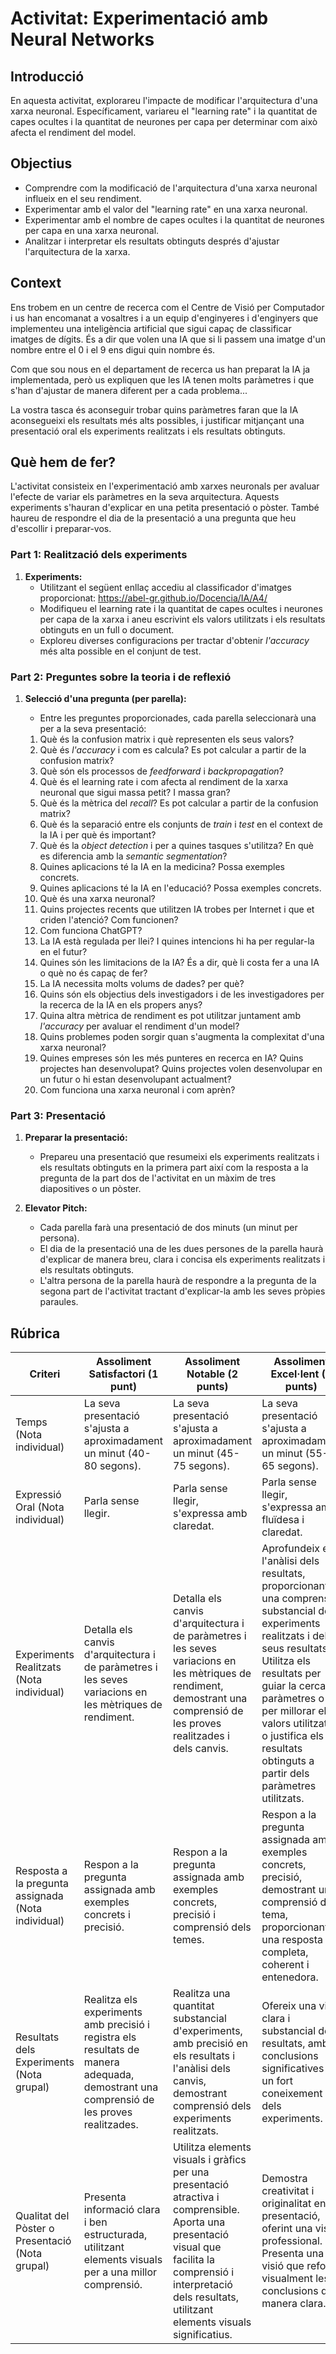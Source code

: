 # Activitat: Experimentació amb Neural Networks

## Introducció
En aquesta activitat, explorareu l'impacte de modificar l'arquitectura d'una xarxa neuronal. Específicament, variareu el "learning rate" i la quantitat de capes ocultes i la quantitat de neurones per capa per determinar com això afecta el rendiment del model.

## Objectius
- Comprendre com la modificació de l'arquitectura d'una xarxa neuronal influeix en el seu rendiment.
- Experimentar amb el valor del "learning rate" en una xarxa neuronal.
- Experimentar amb el nombre de capes ocultes i la quantitat de neurones per capa en una xarxa neuronal.
- Analitzar i interpretar els resultats obtinguts després d'ajustar l'arquitectura de la xarxa.


## Context
Ens trobem en un centre de recerca com el Centre de Visió per Computador i us han encomanat a vosaltres i a un equip d'enginyeres i d'enginyers que implementeu una inteligència artificial que sigui capaç de classificar imatges de dígits. És a dir que volen una IA que si li passem una imatge d'un nombre entre el 0 i el 9 ens digui quin nombre és.

Com que sou nous en el departament de recerca us han preparat la IA ja implementada, però us expliquen que les IA tenen molts paràmetres i que s'han d'ajustar de manera diferent per a cada problema...

La vostra tasca és aconseguir trobar quins paràmetres faran que la IA aconsegueixi els resultats més alts possibles, i justificar mitjançant una presentació oral els experiments realitzats i els resultats obtinguts.

## Què hem de fer?

L'activitat consisteix en l'experimentació amb xarxes neuronals per avaluar l'efecte de variar els paràmetres en la seva arquitectura. Aquests experiments s'hauran d'explicar en una petita presentació o pòster. També haureu de respondre el dia de la presentació a una pregunta que heu d'escollir i preparar-vos.

### Part 1: Realització dels experiments

1. **Experiments:**
   - Utilitzant el següent enllaç accediu al classificador d'imatges proporcionat: https://abel-gr.github.io/Docencia/IA/A4/
   - Modifiqueu el learning rate i la quantitat de capes ocultes i neurones per capa de la xarxa i aneu escrivint els valors utilitzats i els resultats obtinguts en un full o document.
   - Exploreu diverses configuracions per tractar d'obtenir *l'accuracy* més alta possible en el conjunt de test.

### Part 2: Preguntes sobre la teoria i de reflexió

1. **Selecció d'una pregunta (per parella):**
   - Entre les preguntes proporcionades, cada parella seleccionarà una per a la seva presentació:

   1. Què és la confusion matrix i què representen els seus valors?
   1. Què és *l'accuracy* i com es calcula? Es pot calcular a partir de la confusion matrix?
   1. Què són els processos de *feedforward* i *backpropagation*?
   1. Què és el learning rate i com afecta al rendiment de la xarxa neuronal que sigui massa petit? I massa gran?
   1. Què és la mètrica del *recall*? Es pot calcular a partir de la confusion matrix?
   1. Què és la separació entre els conjunts de *train* i *test* en el context de la IA i per què és important?
   1. Què és la *object detection* i per a quines tasques s'utilitza? En què es diferencia amb la *semantic segmentation*?
   1. Quines aplicacions té la IA en la medicina? Possa exemples concrets.
   1. Quines aplicacions té la IA en l'educació? Possa exemples concrets.
   1. Què és una xarxa neuronal?
   1. Quins projectes recents que utilitzen IA trobes per Internet i que et criden l'atenció? Com funcionen?
   1. Com funciona ChatGPT?
   1. La IA està regulada per llei? I quines intencions hi ha per regular-la en el futur?
   1. Quines són les limitacions de la IA? És a dir, què li costa fer a una IA o què no és capaç de fer?
   1. La IA necessita molts volums de dades? per què?
   1. Quins són els objectius dels investigadors i de les investigadores per la recerca de la IA en els propers anys?
   1. Quina altra mètrica de rendiment es pot utilitzar juntament amb *l'accuracy* per avaluar el rendiment d'un model?
   1. Quins problemes poden sorgir quan s'augmenta la complexitat d'una xarxa neuronal?
   1. Quines empreses són les més punteres en recerca en IA? Quins projectes han desenvolupat? Quins projectes volen desenvolupar en un futur o hi estan desenvolupant actualment?
   1. Com funciona una xarxa neuronal i com aprèn?

### Part 3: Presentació

1. **Preparar la presentació:**
   - Prepareu una presentació que resumeixi els experiments realitzats i els resultats obtinguts en la primera part així com la resposta a la pregunta de la part dos de l'activitat en un màxim de tres diapositives o un pòster.

1. **Elevator Pitch:**
   - Cada parella farà una presentació de dos minuts (un minut per persona).
   - El dia de la presentació una de les dues persones de la parella haurà d'explicar de manera breu, clara i concisa els experiments realitzats i els resultats obtinguts.
   - L'altra persona de la parella haurà de respondre a la pregunta de la segona part de l'activitat tractant d'explicar-la amb les seves pròpies paraules.


## Rúbrica

| Criteri                         | Assoliment Satisfactori (1 punt)       | Assoliment Notable (2 punts)           | Assoliment Excel·lent (3 punts)                   |
|---------------------------------|-----------------------------------------|---------------------------------------|---------------------------------------------------|
| Temps (Nota individual) | La seva presentació s'ajusta a aproximadament un minut (40-80 segons). | La seva presentació s'ajusta a aproximadament un minut (45-75 segons). | La seva presentació s'ajusta a aproximadament un minut (55-65 segons).  |
| Expressió Oral (Nota individual) | Parla sense llegir.  | Parla sense llegir, s'expressa amb claredat.  | Parla sense llegir, s'expressa amb fluïdesa i claredat. |
| Experiments Realitzats (Nota individual) | Detalla els canvis d'arquitectura i de paràmetres i les seves variacions en les mètriques de rendiment.     | Detalla els canvis d'arquitectura i de paràmetres i les seves variacions en les mètriques de rendiment, demostrant una comprensió de les proves realitzades i dels canvis.  | Aprofundeix en l'anàlisi dels resultats, proporcionant una comprensió substancial dels experiments realitzats i dels seus resultats. Utilitza els resultats per guiar la cerca de paràmetres o per millorar els valors utilitzats o justifica els resultats obtinguts a partir dels paràmetres utilitzats.  |
| Resposta a la pregunta assignada (Nota individual) | Respon a la pregunta assignada amb exemples concrets i precisió. | Respon a la pregunta assignada amb exemples concrets, precisió i comprensió dels temes. | Respon a la pregunta assignada amb exemples concrets, precisió, demostrant una comprensió del tema, proporcionant una resposta completa, coherent i entenedora.  |
| Resultats dels Experiments (Nota grupal) | Realitza els experiments amb precisió i registra els resultats de manera adequada, demostrant una comprensió de les proves realitzades.  | Realitza una quantitat substancial d'experiments, amb precisió en els resultats i l'anàlisi dels canvis, demostrant comprensió dels experiments realitzats.  | Ofereix una visió clara i substancial dels resultats, amb conclusions significatives i un fort coneixement dels experiments. |
| Qualitat del Pòster o Presentació (Nota grupal) | Presenta informació clara i ben estructurada, utilitzant elements visuals per a una millor comprensió.  | Utilitza elements visuals i gràfics per una presentació atractiva i comprensible. Aporta una presentació visual que facilita la comprensió i interpretació dels resultats, utilitzant elements visuals significatius. | Demostra creativitat i originalitat en la presentació, oferint una visió professional. Presenta una visió que reforça visualment les conclusions de manera clara. |